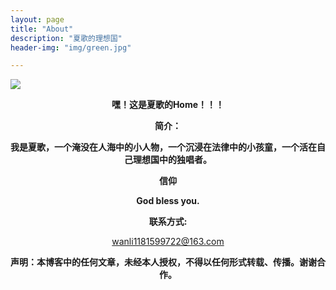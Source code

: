 ```yaml
---
layout: page
title: "About"
description: "夏歌的理想国" 
header-img: "img/green.jpg"

---
```



![](https://i.imgur.com/K0MNfKM.jpg)


**<center>嘿！这是夏歌的Home！！！**


**简介：**

**我是夏歌，一个淹没在人海中的小人物，一个沉浸在法律中的小孩童，一个活在自己理想国中的独唱者。**

**信仰**

**God bless you.**

**联系方式:**

wanli1181599722@163.com

**声明：本博客中的任何文章，未经本人授权，不得以任何形式转载、传播。谢谢合作。**